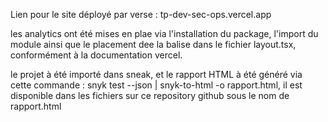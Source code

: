 Lien pour le site déployé par verse : tp-dev-sec-ops.vercel.app

les analytics ont été mises en plae via l'installation du package, l'import du module ainsi que le placement dee la balise <Analytics/> dans le fichier layout.tsx, conformément à la documentation vercel.

le projet à été importé dans sneak, et le rapport HTML à été généré via cette commande : snyk test --json | snyk-to-html -o rapport.html,
il est disponible dans les fichiers sur ce repository github sous le nom de rapport.html